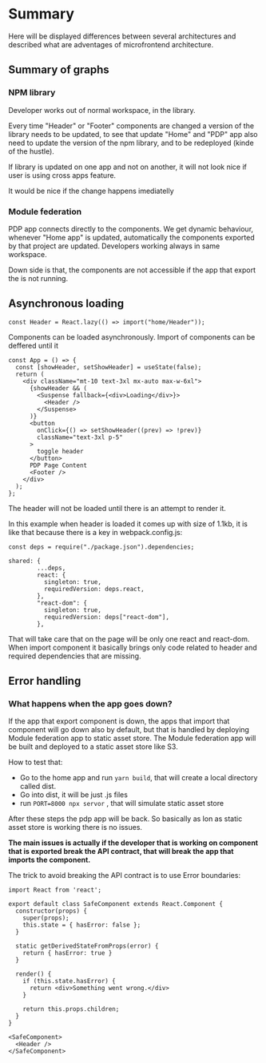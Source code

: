 # Summary

Here will be displayed differences between several architectures and described what are adventages of microfrontend architecture.

## Summary of graphs

### NPM library

Developer works out of normal workspace, in the library.

Every time "Header" or "Footer" components are changed a version of the library needs to be updated, to see that update "Home" and "PDP" app also need to update the version of the npm library, and to be redeployed (kinde of the hustle).

If library is updated on one app and not on another, it will not look nice if user is using cross apps feature.

It would be nice if the change happens imediatelly

### Module federation

PDP app connects directly to the components. We get dynamic behaviour, whenever "Home app" is updated, automatically the components exported by that project are updated. Developers working always in same workspace.

Down side is that, the components are not accessible if the app that export the is not running.

## Asynchronous loading

`const Header = React.lazy(() => import("home/Header"));`

Components can be loaded asynchronously. Import of components can be deffered until it

```
const App = () => {
  const [showHeader, setShowHeader] = useState(false);
  return (
    <div className="mt-10 text-3xl mx-auto max-w-6xl">
      {showHeader && (
        <Suspense fallback={<div>Loading</div>}>
          <Header />
        </Suspense>
      )}
      <button
        onClick={() => setShowHeader((prev) => !prev)}
        className="text-3xl p-5"
      >
        toggle header
      </button>
      PDP Page Content
      <Footer />
    </div>
  );
};
```

The header will not be loaded until there is an attempt to render it.

In this example when header is loaded it comes up with size of 1.1kb, it is like that because there is a key in webpack.config.js:

```
const deps = require("./package.json").dependencies;

shared: {
        ...deps,
        react: {
          singleton: true,
          requiredVersion: deps.react,
        },
        "react-dom": {
          singleton: true,
          requiredVersion: deps["react-dom"],
        },
```

That will take care that on the page will be only one react and react-dom. When import component it basically brings only code related to header and required dependencies that are missing.

## Error handling

### What happens when the app goes down?

If the app that export component is down, the apps that import that component will go down also by default, but that is handled by deploying Module federation app to static asset store. The Module federation app will be built and deployed to a static asset store like S3.

How to test that:

- Go to the home app and run `yarn build`, that will create a local directory called dist.
- Go into dist, it will be just .js files
- run `PORT=8000 npx servor` , that will simulate static asset store

After these steps the pdp app will be back. So basically as lon as static asset store is working there is no issues.

**The main issues is actually if the developer that is working on component that is exported break the API contract, that will break the app that imports the component.**

The trick to avoid breaking the API contract is to use Error boundaries:

```
import React from 'react';

export default class SafeComponent extends React.Component {
  constructor(props) {
    super(props);
    this.state = { hasError: false };
  }

  static getDerivedStateFromProps(error) {
    return { hasError: true }
  }

  render() {
    if (this.state.hasError) {
      return <div>Something went wrong.</div>
    }

    return this.props.children;
  }
}

```

```
<SafeComponent>
  <Header />
</SafeComponent>
```
